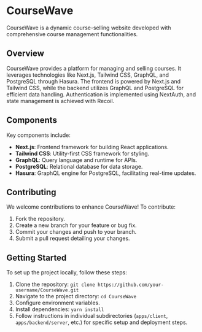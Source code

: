 # CourseWave

CourseWave is a dynamic course-selling website developed with comprehensive course management functionalities.

<!-- ## Table of Contents

- [Overview](#overview)
- [Modules](#modules)
- [Components](#components)
- [Contributing](#contributing)
- [Getting Started](#getting-started) -->

## Overview

CourseWave provides a platform for managing and selling courses. It leverages technologies like Next.js, Tailwind CSS, GraphQL, and PostgreSQL through Hasura. The frontend is powered by Next.js and Tailwind CSS, while the backend utilizes GraphQL and PostgreSQL for efficient data handling. Authentication is implemented using NextAuth, and state management is achieved with Recoil.

<!-- ## Modules

The project is organized into the following modules:

- **Admin Panel**: Module for administrators to manage courses, users, and other settings.
- **Client Interface**: Frontend module for users to view and purchase courses.
- **Backend Server**: Module handling GraphQL queries, Hasura integration, and database management. -->

## Components

Key components include:

- **Next.js**: Frontend framework for building React applications.
- **Tailwind CSS**: Utility-first CSS framework for styling.
- **GraphQL**: Query language and runtime for APIs.
- **PostgreSQL**: Relational database for data storage.
- **Hasura**: GraphQL engine for PostgreSQL, facilitating real-time updates.

## Contributing

We welcome contributions to enhance CourseWave! To contribute:

1. Fork the repository.
2. Create a new branch for your feature or bug fix.
3. Commit your changes and push to your branch.
4. Submit a pull request detailing your changes.

## Getting Started

To set up the project locally, follow these steps:

1. Clone the repository: `git clone https://github.com/your-username/CourseWave.git`
2. Navigate to the project directory: `cd CourseWave`
3. Configure environment variables.
4. Install dependencies: `yarn install`
5. Follow instructions in individual subdirectories (`apps/client`, `apps/backend/server`, etc.) for specific setup and deployment steps.

 
 